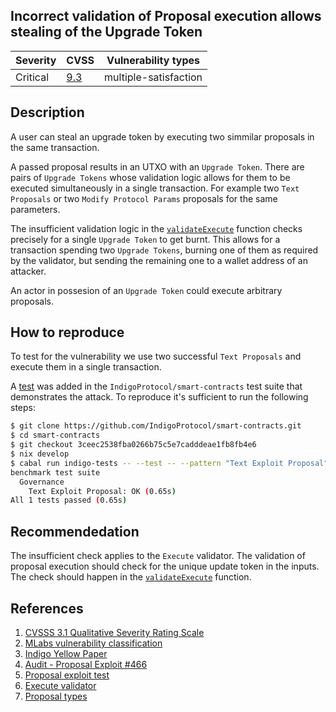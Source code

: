 ## Incorrect validation of Proposal execution allows stealing of the Upgrade Token

| Severity | CVSS  | Vulnerability types |
| -- | -- | -- |
| Critical | [9.3](https://nvd.nist.gov/vuln-metrics/cvss/v3-calculator?vector=AV:N/AC:H/PR:N/UI:N/S:C/C:N/I:H/A:N/E:F/RL:O/RC:C/CR:X/IR:H/AR:M/MAV:N/MAC:L/MPR:N/MUI:N/MS:C/MC:X/MI:H/MA:X&version=3.1) | multiple-satisfaction |

## Description

A user can steal an upgrade token by executing two simmilar proposals in the same transaction.

A passed proposal results in an UTXO with an `Upgrade Token`. There are pairs of `Upgrade Tokens` whose validation logic allows for them to be executed simultaneously in a single transaction.
For example two `Text Proposals` or two `Modify Protocol Params` proposals for the same parameters.

The insufficient validation logic in the [`validateExecute`](https://github.com/IndigoProtocol/smart-contracts/blob/82e69a2122bc031690d3e070057c598d0b503608/src/Indigo/Contracts/Governance/Execute/OnChain.hs#L61) function checks precisely for a single `Upgrade Token` to get burnt.
This allows for a transaction spending two `Upgrade Tokens`, burning one of them as required by the validator, but sending the remaining one to a wallet address of an attacker.

An actor in possesion of an `Upgrade Token` could execute arbitrary proposals.

## How to reproduce

To test for the vulnerability we use two successful `Text Proposals` and execute them in a single transaction.

A [test](https://github.com/IndigoProtocol/smart-contracts/blob/3ceec2538fba0266b75c5e7cadddeae1fb8fb4e6/tests/Spec/Governance/Benchmark.hs#L197) was added in the `IndigoProtocol/smart-contracts` test suite that demonstrates the attack. To reproduce it's sufficient to run the following steps:

```bash
$ git clone https://github.com/IndigoProtocol/smart-contracts.git
$ cd smart-contracts
$ git checkout 3ceec2538fba0266b75c5e7cadddeae1fb8fb4e6
$ nix develop
$ cabal run indigo-tests -- --test -- --pattern "Text Exploit Proposal"
benchmark test suite
  Governance
    Text Exploit Proposal: OK (0.65s)
All 1 tests passed (0.65s)
```

## Recommendedation

The insufficient check applies to the `Execute` validator. The validation of proposal execution should check for the unique update token in the inputs. The check should happen in the [`validateExecute`](https://github.com/IndigoProtocol/smart-contracts/blob/82e69a2122bc031690d3e070057c598d0b503608/src/Indigo/Contracts/Governance/Execute/OnChain.hs#L61) function.

## References

1. [CVSSS 3.1 Qualitative Severity Rating Scale](https://www.first.org/cvss/v3.1/specification-document)
2. [MLabs vulnerability classification](https://www.notion.so/Vulnerability-Types-ad39253c84ce443a82b835d94d765ba2)
3. [Indigo Yellow Paper](https://indigoprotocol.io/wp-content/uploads/2022/01/yellowpaper.pdf)
4. [Audit - Proposal Exploit #466](https://github.com/IndigoProtocol/smart-contracts/pull/466)
5. [Proposal exploit test](https://github.com/IndigoProtocol/smart-contracts/blob/3ceec2538fba0266b75c5e7cadddeae1fb8fb4e6/tests/Spec/Governance/Benchmark.hs#L197)
6. [Execute validator](https://github.com/IndigoProtocol/smart-contracts/blob/82e69a2122bc031690d3e070057c598d0b503608/src/Indigo/Contracts/Governance/Execute/OnChain.hs#L61)
7. [Proposal types](https://github.com/IndigoProtocol/smart-contracts/blob/c2748d1c03d089fcf913d31ace378a4920e909bd/src/Indigo/Contracts/Governance/Gov/Common.hs#L103)
